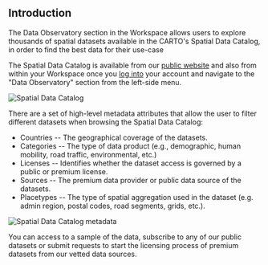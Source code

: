 ## Introduction

The Data Observatory section in the Workspace allows users to explore thousands of spatial datasets available in the CARTO's Spatial Data Catalog, in order to find the best data for their use-case

<!-- The Spatial Data Catalog is built on top of a smart metadata system that has registered all characteristics defining a data product in an homogenous manner (i.e., provider, coverage, schema, variable description, sample data, etc.). This system enables us to provide a unified experience for users to explore and understand the details of very different types of spatial data.
 -->
The Spatial Data Catalog is available from our [public website](http://www.carto.com/data) and also from within your Workspace once you [log into](http://app.carto.com/) your account and navigate to the "Data Observatory" section from the left-side menu. 

![Spatial Data Catalog](/img/cloud-native-workspace/data-observatory/do_spatial_data_catalog.png)

There are a set of high-level metadata attributes that allow the user to filter different datasets when browsing the Spatial Data Catalog:
- Countries -- The geographical coverage of the datasets.
- Categories -- The type of data product (e.g., demographic, human mobility, road traffic, environmental, etc.)
- Licenses -- Identifies whether the dataset access is governed by a public or premium license.
- Sources -- The premium data provider or public data source of the datasets.
- Placetypes -- The type of spatial aggregation used in the dataset (e.g. admin region, postal codes, road segments, grids, etc.).

![Spatial Data Catalog metadata](/img/cloud-native-workspace/data-observatory/do-dataset-metadata.png)

You can access to a sample of the data, subscribe to any of our public datasets or submit requests to start the licensing process of premium datasets from our vetted data sources.

